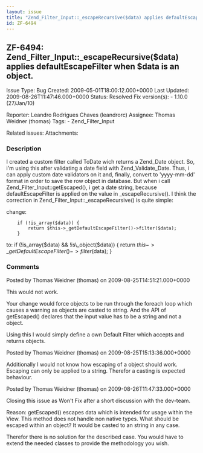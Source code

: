 ```yaml
---
layout: issue
title: "Zend_Filter_Input::_escapeRecursive($data) applies defaultEscapeFilter when $data is an object."
id: ZF-6494
---
```


ZF-6494: Zend\_Filter\_Input::\_escapeRecursive($data) applies defaultEscapeFilter when $data is an object.
-----------------------------------------------------------------------------------------------------------

 Issue Type: Bug Created: 2009-05-01T18:00:12.000+0000 Last Updated: 2009-08-26T11:47:46.000+0000 Status: Resolved Fix version(s): - 1.10.0 (27/Jan/10)
 
 Reporter:  Leandro Rodrigues Chaves (leandrorc)  Assignee:  Thomas Weidner (thomas)  Tags: - Zend\_Filter\_Input
 
 Related issues: 
 Attachments: 
### Description

I created a custom filter called ToDate wich returns a Zend\_Date object. So, i'm using this after validating a date field with Zend\_Validate\_Date. Thus, i can apply custom date validators on it and, finally, convert to 'yyyy-mm-dd' format in order to save the row object in database. But when i call Zend\_Filter\_Input::getEscaped(), i get a date string, because defaultEscapeFilter is applied on the value in \_escapeRecursive(). I think the correction in Zend\_Filter\_Input::\_escapeRecursive() is quite simple:

change:

 
        if (!is_array($data)) {
            return $this->_getDefaultEscapeFilter()->filter($data);
        }


to: if (!is\_array($data) && !is\_object($data)) { return $this->\_getDefaultEscapeFilter()->filter($data); }

 

 

### Comments

Posted by Thomas Weidner (thomas) on 2009-08-25T14:51:21.000+0000

This would not work.

Your change would force objects to be run through the foreach loop which causes a warning as objects are casted to string. And the API of getEscaped() declares that the input value has to be a string and not a object.

Using this I would simply define a own Default Filter which accepts and returns objects.

 

 

Posted by Thomas Weidner (thomas) on 2009-08-25T15:13:36.000+0000

Additionally I would not know how escaping of a object should work. Escaping can only be applied to a string. Therefor a casting is expected behaviour.

 

 

Posted by Thomas Weidner (thomas) on 2009-08-26T11:47:33.000+0000

Closing this issue as Won't Fix after a short discussion with the dev-team.

Reason: getEscaped() escapes data which is intended for usage within the View. This method does not handle non native types. What should be escaped within an object? It would be casted to an string in any case.

Therefor there is no solution for the described case. You would have to extend the needed classes to provide the methodology you wish.

 

 